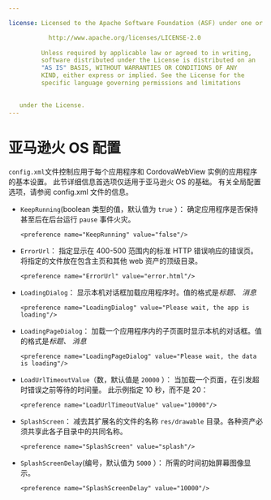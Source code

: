 ```yaml
---

license: Licensed to the Apache Software Foundation (ASF) under one or more contributor license agreements. See the NOTICE file distributed with this work for additional information regarding copyright ownership. The ASF licenses this file to you under the Apache License, Version 2.0 (the "License"); you may not use this file except in compliance with the License. You may obtain a copy of the License at

           http://www.apache.org/licenses/LICENSE-2.0
    
         Unless required by applicable law or agreed to in writing,
         software distributed under the License is distributed on an
         "AS IS" BASIS, WITHOUT WARRANTIES OR CONDITIONS OF ANY
         KIND, either express or implied. See the License for the
         specific language governing permissions and limitations
    

   under the License.
---
```


# 亚马逊火 OS 配置

`config.xml`文件控制应用于每个应用程序和 CordovaWebView 实例的应用程序的基本设置。 此节详细信息首选项仅适用于亚马逊火 OS 的基础。 有关全局配置选项，请参阅 config.xml 文件的信息。

*   `KeepRunning`(boolean 类型的值，默认值为 `true` ）： 确定应用程序是否保持甚至后在后台运行 `pause` 事件火灾。
    
        <preference name="KeepRunning" value="false"/>
        

*   `ErrorUrl`： 指定显示在 400-500 范围内的标准 HTTP 错误响应的错误页。 将指定的文件放在包含主页和其他 web 资产的顶级目录。
    
        <preference name="ErrorUrl" value="error.html"/>
        

*   `LoadingDialog`： 显示本机对话框加载应用程序时。值的格式是*标题、 消息*
    
        <preference name="LoadingDialog" value="Please wait, the app is loading"/>
        

*   `LoadingPageDialog`： 加载一个应用程序内的子页面时显示本机的对话框。值的格式是*标题、 消息*
    
        <preference name="LoadingPageDialog" value="Please wait, the data is loading"/>
        

*   `LoadUrlTimeoutValue`（数，默认值是 `20000` ）： 当加载一个页面，在引发超时错误之前等待的时间量。 此示例指定 10 秒，而不是 20：
    
        <preference name="LoadUrlTimeoutValue" value="10000"/>
        

*   `SplashScreen`： 减去其扩展名的文件的名称 `res/drawable` 目录。各种资产必须共享此各子目录中的共同名称。
    
        <preference name="SplashScreen" value="splash"/>
        

*   `SplashScreenDelay`(编号，默认值为 `5000` ）： 所需的时间初始屏幕图像显示。
    
        <preference name="SplashScreenDelay" value="10000"/>